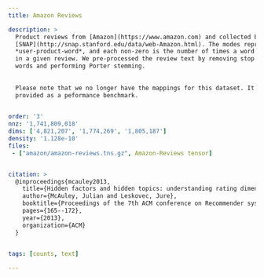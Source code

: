 ```yaml
---
title: Amazon Reviews

description: >
  Product reviews from [Amazon](https://www.amazon.com) and collected by
  [SNAP](http://snap.stanford.edu/data/web-Amazon.html). The modes represent
  *user-product-word*, and each non-zero is the number of times a word appears
  in a given review. We pre-processed the review text by removing stop
  words and performing Porter stemming.
  
  
  Please note that we no longer have the mappings for this dataset. It is
  provided as a peformance benchmark.
  

order: '3'
nnz: '1,741,809,018'
dims: ['4,821,207', '1,774,269', '1,805,187']
density: '1.128e-10'
files:
 - ["amazon/amazon-reviews.tns.gz", Amazon-Reviews tensor]


citation: >
  @inproceedings{mcauley2013,
    title={Hidden factors and hidden topics: understanding rating dimensions with review text},
    author={McAuley, Julian and Leskovec, Jure},
    booktitle={Proceedings of the 7th ACM conference on Recommender systems},
    pages={165--172},
    year={2013},
    organization={ACM}
  }
  

tags: [counts, text]

---
```

